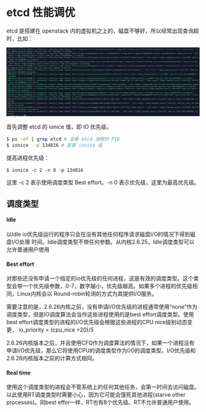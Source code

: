 # etcd 性能调优

etcd 是搭建在 openstack 内的虚拟机之上的，磁盘不够好，所以经常出现查询超时，比如：

![image-20200614141545471](../../resource/image-20200614141545471.png)

首先调整 etcd 的 ionice 值，即 IO 优先级。

```bash
$ ps -ef | grep etcd # 查看 etcd 进程的 PID
$ ionice  -p 134816 # 查看 ionice 值
```

提高进程优先级：

```
$ ionice -c 2 -n 0 -p 134816
```

这里 -c 2 表示使用调度类型 Best effort。-n 0 表示优先级，这里为最高优先级。



## 调度类型

#### Idle   

以Idle io优先级运行的程序只会在没有其他任何程序请求磁盘I/O的情况下得到磁盘I/O处理     时间。Idle调度类型不带任何参数。从内核2.6.25，Idle调度类型可以允许普通用户使用

#### Best effort

对那些还没有申请一个指定的io优先级的任何进程，这是有效的调度类型。这个类型会带一个优先级参数，0-7，数字越小，优先级越高。如果多个进程的优先级相同，Linux内核会以     Round-robin轮询的方式为其提供I/O服务。

需要注意的是，2.6.26内核之前，没有申请I/O优先级的进程通常使用“none”作为调度类型，但是IO调度算法会当作这些进程使用的是best effort调度类型。使用best effort调度类型的进程的I/O优先级会根据这些进程的CPU nice级别动态变更， io_priority = (cpu_nice +20)/5

2.6.26内核版本之后，并且使用CFQ作为调度算法的情况下，如果一个进程没有申请I/O优先级，那么它将使用CPU的调度类型作为I/O的调度类型，I/O优先级和2.6.26内核版本之前的计算方式相同。

#### Real time

使用这个调度类型的进程会不管系统上的任何其他任务，会第一时间去访问磁盘。以此使用RT调度类型时需要小心，因为它可能会饿死其他进程(starve other processes)。同best effor一样，RT也有8个优先级。RT不允许普通用户使用。